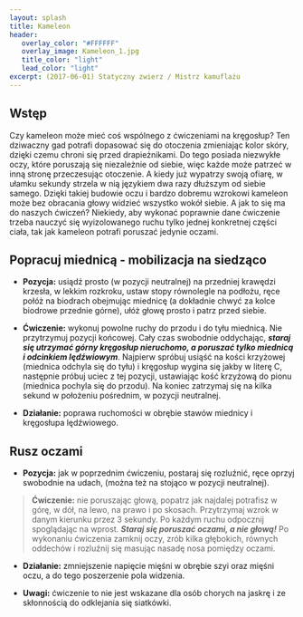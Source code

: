 ```yaml
---
layout: splash
title: Kameleon
header:
   overlay_color: "#FFFFFF"
   overlay_image: Kameleon_1.jpg
   title_color: "light"
   lead_color: "light"
excerpt: (2017-06-01) Statyczny zwierz / Mistrz kamuflażu 
---
```


## Wstęp

Czy kameleon może mieć coś wspólnego z ćwiczeniami na kręgosłup? Ten dziwaczny gad potrafi dopasować się do otoczenia zmieniając kolor skóry, dzięki czemu chroni się przed drapieżnikami. Do tego posiada niezwykłe oczy, które poruszają się niezależnie od siebie, więc każde może patrzeć w inną stronę przeczesując otoczenie. A kiedy już wypatrzy swoją ofiarę, w ułamku sekundy strzela w nią językiem dwa razy dłuższym od siebie samego. Dzięki takiej budowie oczu i bardzo dobremu wzrokowi kameleon może bez obracania głowy widzieć wszystko wokół siebie.
A jak to się ma do naszych ćwiczeń? Niekiedy, aby wykonać poprawnie dane ćwiczenie trzeba nauczyć się wyizolowanego ruchu tylko jednej konkretnej części ciała, tak jak kameleon potrafi poruszać jedynie oczami.


## Popracuj miednicą - mobilizacja na siedząco

* **Pozycja:** usiądź prosto (w pozycji neutralnej) na przedniej krawędzi krzesła, w lekkim rozkroku, ustaw stopy równolegle na podłożu,  ręce połóż na biodrach obejmując miednicę (a dokładnie chwyć za kolce biodrowe przednie górne), ułóż głowę prosto i patrz przed siebie.

* **Ćwiczenie:** wykonuj powolne ruchy do przodu i do tyłu miednicą. Nie przytrzymuj pozycji końcowej. Cały czas swobodnie oddychając, ***staraj się utrzymać górny kręgosłup nieruchomo, a poruszać tylko miednicą i odcinkiem lędźwiowym***. Najpierw spróbuj usiąść na kości krzyżowej (miednica odchyla się do tyłu) i kręgosłup wygina się jakby w literę C, następnie próbuj uciec z tej pozycji, ustawiając kość krzyżową do pionu (miednica pochyla się do przodu). Na koniec zatrzymaj się na kilka sekund w położeniu pośrednim, w pozycji neutralnej.

* **Działanie:** poprawa ruchomości w obrębie stawów miednicy i kręgosłupa lędźwiowego.


## Rusz oczami

* **Pozycja:** jak w poprzednim ćwiczeniu, postaraj się rozluźnić, ręce oprzyj swobodnie na udach, (można też na stojąco w pozycji neutralnej).

> **Ćwiczenie:** nie poruszając głową, popatrz jak najdalej potrafisz w górę, w dół, na lewo, na prawo i po skosach. Przytrzymaj wzrok w danym kierunku przez 3 sekundy. Po każdym ruchu odpocznij spoglądając na wprost. ***Staraj się poruszać oczami, a nie głową!*** Po wykonaniu ćwiczenia zamknij oczy, zrób kilka głębokich, równych oddechów  i rozluźnij się masując nasadę nosa pomiędzy oczami.

* **Działanie:** zmniejszenie napięcie mięśni w obrębie szyi oraz mięśni oczu, a do tego poszerzenie pola widzenia.    

* **Uwagi:** ćwiczenie to nie jest wskazane dla osób chorych na jaskrę i ze skłonnością do odklejania się siatkówki.

